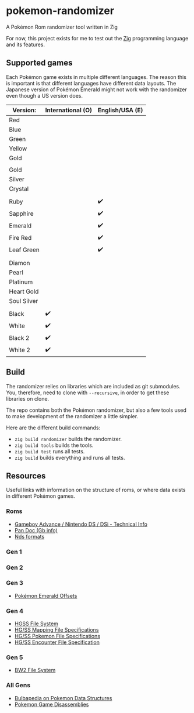 # pokemon-randomizer

A Pokémon Rom randomizer tool written in Zig

For now, this project exists for me to test out the [Zig](http://ziglang.org/)
programming language and its features.

## Supported games

Each Pokémon game exists in multiple different languages. The reason this is important is that different languages have different data layouts. The Japanese version of Pokémon Emerald might not work with the randomizer even though a US version does. 

| Version:    | International (O)  | English/USA (E)    |
|-------------|--------------------|--------------------|
| Red         |                    |                    |
| Blue        |                    |                    |
| Green       |                    |                    |
| Yellow      |                    |                    |
| Gold        |                    |                    |
|             |                    |                    |
| Gold        |                    |                    |
| Silver      |                    |                    |
| Crystal     |                    |                    |
|             |                    |                    |
| Ruby        |                    | :heavy_check_mark: |
| Sapphire    |                    | :heavy_check_mark: |
| Emerald     |                    | :heavy_check_mark: |
| Fire Red    |                    | :heavy_check_mark: |
| Leaf Green  |                    | :heavy_check_mark: |
|             |                    |                    |
| Diamon      |                    |                    |
| Pearl       |                    |                    |
| Platinum    |                    |                    |
| Heart Gold  |                    |                    |
| Soul Silver |                    |                    |
|             |                    |                    |
| Black       | :heavy_check_mark: |                    |
| White       | :heavy_check_mark: |                    |
| Black 2     | :heavy_check_mark: |                    |
| White 2     | :heavy_check_mark: |                    |

## Build

The randomizer relies on libraries which are included as git submodules. You,
therefore, need to clone with `--recursive`, in order to get these libraries on
clone.

The repo contains both the Pokémon randomizer, but also a few tools used to make
development of the randomizer a little simpler.

Here are the different build commands:

* `zig build randomizer` builds the randomizer.
* `zig build tools` builds the tools.
* `zig build test` runs all tests.
* `zig build` builds everything and runs all tests.

## Resources

Useful links with information on the structure of roms, or where data exists in different Pokémon games.

### Roms

* [Gameboy Advance / Nintendo DS / DSi - Technical Info](http://problemkaputt.de/gbatek.htm)
* [Pan Doc (Gb info)](http://gbdev.gg8.se/files/docs/mirrors/pandocs.html)
* [Nds formats](http://www.romhacking.net/documents/%5B469%5Dnds_formats.htm)

### Gen 1

### Gen 2

### Gen 3

* [Pokémon Emerald Offsets](http://www.romhack.me/database/21/pok%C3%A9mon-emerald-rom-offsets/)

### Gen 4

* [HGSS File System](https://projectpokemon.org/docs/gen-4/hgss-file-system-r21/)
* [HG/SS Mapping File Specifications](https://projectpokemon.org/home/forums/topic/41695-hgss-mapping-file-specifications/?tab=comments#comment-220455)
* [HG/SS Pokemon File Specifications](https://projectpokemon.org/home/forums/topic/41694-hgss-pokemon-file-specifications/?tab=comments#comment-220454)
* [HG/SS Encounter File Specification](https://projectpokemon.org/home/forums/topic/41693-hgss-encounter-file-specification/?tab=comments#comment-220453)

### Gen 5

* [BW2 File System](https://projectpokemon.org/docs/gen-5/b2w2-file-system-r8/)

### All Gens

* [Bulbapedia on Pokemon Data Structures](https://bulbapedia.bulbagarden.net/wiki/Category:Structures)
* [Pokemon Game Disassemblies](https://github.com/search?utf8=%E2%9C%93&q=Pokemon+Disassembly&type=)
